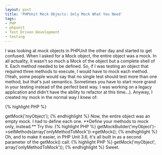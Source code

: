 ```yaml
---
layout: post
title: 'PHPUnit Mock Objects: Only Mock What You Need'
tags:
- PHP
- phpunit
- Test Driven Development
- testing
---
```


I was looking at mock objects in PHPUnit the other day and started to get confused.  When I asked for a Mock object, the entire object was a mock.  In all actuality, it wasn't so much a Mock of the object but a complete shell of it.  Each method needed to be defined.  So, if I was testing an object that required three methods to execute, I would have to mock each method.  (Yeah, some people would say that no single test should test more than one method, but that's just semantics.  Sometimes you have to start more grand in your testing instead of the perfect best way.  I was working on a legacy application and didn't have the ability to refactor at this time...).  Anyway, I created my mock in the normal way I knew of:

{% highlight PHP %}
<?php
$myMock = $this->getMock('myObject');
{% endhighlight %}    



Now, the entire object was an empty mock.  I had to define each one.  

**Define your methods to mock only, instead.**

Try this:

{% highlight PHP %}
<?php
$myMock = $this->getMockBuilder('myObject')->setMethods(array('onlyMethodToMock'))->getMock();
{% endhighlight %}    
    



Oh, and to make it easier, in PHP Unit 3.6, it's all built in as a second parameter of the getMock() call:


{% highlight PHP %}
<?php
$myMock = $this->getMock('myObject', array('onlyMethodToMock'));
{% endhighlight %}    


Sweet.
